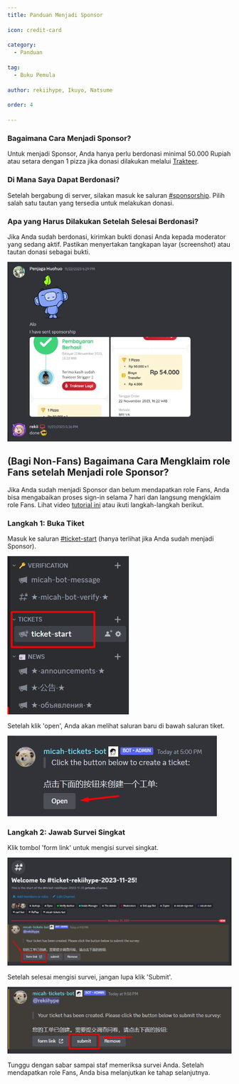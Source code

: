 ```yaml
---
title: Panduan Menjadi Sponsor

icon: credit-card

category:
  - Panduan

tag:
  - Buku Pemula

author: rekiihype, Ikuyo, Natsume

order: 4

---
```


### Bagaimana Cara Menjadi Sponsor?

Untuk menjadi Sponsor, Anda hanya perlu berdonasi minimal 50.000 Rupiah atau setara dengan 1 pizza jika donasi dilakukan melalui [Trakteer](https://trakteer.id/strigger).

### Di Mana Saya Dapat Berdonasi?

Setelah bergabung di server, silakan masuk ke saluran [#sponsorship](https://discord.com/channels/1069057220802781265/1097565269985071205). Pilih salah satu tautan yang tersedia untuk melakukan donasi.

### Apa yang Harus Dilakukan Setelah Selesai Berdonasi?

Jika Anda sudah berdonasi, kirimkan bukti donasi Anda kepada moderator yang sedang aktif. Pastikan menyertakan tangkapan layar (screenshot) atau tautan donasi sebagai bukti.

![Bukti Donasi](/assets/images/docs/202312/proof.png)

## (Bagi Non-Fans) Bagaimana Cara Mengklaim role Fans setelah Menjadi role Sponsor?

Jika Anda sudah menjadi Sponsor dan belum mendapatkan role Fans, Anda bisa mengabaikan proses sign-in selama 7 hari dan langsung mengklaim role Fans. Lihat video [tutorial ini](https://www.youtube.com/watch?v=cHRC7XdsKQo&list=PL5eI1Tb64p56Mp6JqoR_o3BYk9UFTbOQI&index=1&pp=iAQB) atau ikuti langkah-langkah berikut.

### Langkah 1: Buka Tiket

Masuk ke saluran [#ticket-start](https://discord.com/channels/1069057220802781265/1152887509517344870) (hanya terlihat jika Anda sudah menjadi Sponsor).

![Buka Tiket](/assets/images/docs/202312/openticket1.png)

Setelah klik 'open', Anda akan melihat saluran baru di bawah saluran tiket.

![Buka Tiket](/assets/images/docs/202312/openticket2.png)

### Langkah 2: Jawab Survei Singkat

Klik tombol 'form link' untuk mengisi survei singkat.

![Buka Tiket](/assets/images/docs/202312/openticket3.png)

Setelah selesai mengisi survei, jangan lupa klik 'Submit'.

![Buka Tiket](/assets/images/docs/202312/openticket4.png)

Tunggu dengan sabar sampai staf memeriksa survei Anda. Setelah mendapatkan role Fans, Anda bisa melanjutkan ke tahap selanjutnya.
